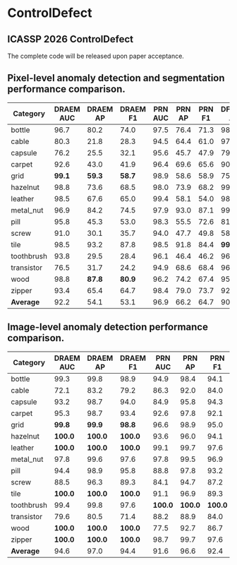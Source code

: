 # ControlDefect
## ICASSP 2026 ControlDefect
The complete code will be released upon paper acceptance.


## Pixel-level anomaly detection and segmentation performance comparison.

| Category   | DRAEM AUC | DRAEM AP | DRAEM F1 | PRN AUC | PRN AP | PRN F1 | DFMGAN AUC | DFMGAN AP | DFMGAN F1 | AnoDiff AUC | AnoDiff AP | AnoDiff F1 | Ours AUC | Ours AP | Ours F1 |
|------------|-----------|----------|----------|---------|--------|--------|------------|-----------|-----------|-------------|------------|------------|----------|---------|---------|
| bottle     | 96.7      | 80.2     | 74.0     | 97.5    | 76.4   | 71.3   | 98.9       | **90.2**  | 83.9      | **99.4**    | **94.1**   | **87.3**   | 99.1     | 88.3    | 88.3    |
| cable      | 80.3      | 21.8     | 28.3     | 94.5    | 64.4   | 61.0   | 97.2       | 81.0      | 75.4      | **99.2**    | **90.8**   | **83.5**   | 91.6     | 62.1    | 62.1    |
| capsule    | 76.2      | 25.5     | 32.1     | 95.6    | 45.7   | 47.9   | 79.2       | 26.0      | 35.0      | **98.8**    | **57.2**   | **59.8**   | 95.0     | 36.4    | 36.4    |
| carpet     | 92.6      | 43.0     | 41.9     | 96.4    | 69.6   | 65.6   | 90.6       | 33.4      | 38.1      | 98.6        | 81.2       | 74.6       | **99.5** | **87.5**| **87.5**|
| grid       | **99.1**  | **59.3** | **58.7** | 98.9    | 58.6   | 58.9   | 75.2       | 14.3      | 20.5      | 98.3        | 52.9       | 54.6       | 98.9     | 55.1    | 55.1    |
| hazelnut   | 98.8      | 73.6     | 68.5     | 98.0    | 73.9   | 68.2   | 99.7       | 95.2      | 89.5      | **99.8**    | **96.5**   | **90.6**   | 98.8     | 79.7    | 79.7    |
| leather    | 98.5      | 67.6     | 65.0     | 99.4    | 58.1   | 54.0   | 98.5       | 68.7      | 66.7      | 99.8        | 79.6       | 71.0       | **99.9** | **88.3**| **88.3**|
| metal_nut  | 96.9      | 84.2     | 74.5     | 97.9    | 93.0   | 87.1   | 99.3       | **98.1**  | 94.5      | **99.8**    | 98.7       | 94.0       | 99.6     | 97.8    | **97.8**|
| pill       | 95.8      | 45.3     | 53.0     | 98.3    | 55.5   | 72.6   | 81.2       | 67.8      | 72.6      | **99.8**    | **97.0**   | **90.8**   | 93.6     | 52.3    | 52.3    |
| screw      | 91.0      | 30.1     | 35.7     | 94.0    | 47.7   | 49.8   | 58.8       | 2.2       | 5.3       | **97.0**    | **51.8**   | **50.9**   | 92.0     | 2.4     | 2.4     |
| tile       | 98.5      | 93.2     | 87.8     | 98.5    | 91.8   | 84.4   | **99.5**   | **97.1**  | 91.6      | 99.2        | 93.9       | 86.2       | 99.4     | 96.8    | **96.8**|
| toothbrush | 93.8      | 29.5     | 28.4     | 96.1    | 46.4   | 46.2   | 96.4       | 75.9      | 72.6      | **99.2**    | 76.5       | 73.4       | 99.1     | **77.0**| **77.0**|
| transistor | 76.5      | 31.7     | 24.2     | 94.9    | 68.6   | 68.4   | 96.2       | 81.2      | 77.0      | **99.3**    | **92.6**   | **85.7**   | 98.6     | 86.6    | 86.6    |
| wood       | 98.8      | **87.8** | **80.9** | 96.2    | 74.2   | 67.4   | 95.3       | 70.7      | 65.8      | **98.9**    | 84.6       | 74.5       | 98.1     | 80.3    | 80.3    |
| zipper     | 93.4      | 65.4     | 64.7     | 98.4    | 79.0   | 73.7   | 92.9       | 65.6      | 64.9      | 99.4        | 86.0       | 79.2       | **99.8** | **91.4**| **91.4**|
| **Average**| 92.2      | 54.1     | 53.1     | 96.9    | 66.2   | 64.7   | 90.0       | 62.7      | 62.1      | **99.1**    | **81.4**   | **76.3**   | 97.5     | 72.1    | 72.1    |


## Image-level anomaly detection performance comparison.

| Category   | DRAEM AUC | DRAEM AP | DRAEM F1 | PRN AUC | PRN AP | PRN F1 | DFMGAN AUC | DFMGAN AP | DFMGAN F1 | AnoDiff AUC | AnoDiff AP | AnoDiff F1 | Ours AUC | Ours AP | Ours F1 |
|------------|-----------|----------|----------|---------|--------|--------|------------|-----------|-----------|-------------|------------|------------|----------|---------|---------|
| bottle     | 99.3      | 99.8     | 98.9     | 94.9    | 98.4   | 94.1   | 99.3       | 99.8      | 97.7      | 99.8        | 99.9       | 98.9       | **100.0**| **100.0**| **100.0**|
| cable      | 72.1      | 83.2     | 79.2     | 86.3    | 92.0   | 84.0   | 95.9       | 97.8      | 93.8      | **100.0**   | **100.0**  | **100.0**  | 85.7     | 89.7    | 77.7    |
| capsule    | 93.2      | 98.7     | 94.0     | 84.9    | 95.8   | 94.3   | 92.8       | 98.5      | 94.5      | **99.7**    | **99.9**   | **98.7**   | 68.5     | 88.5    | 88.2    |
| carpet     | 95.3      | 98.7     | 93.4     | 92.6    | 97.8   | 92.1   | 67.9       | 87.9      | 87.3      | 96.7        | 98.8       | 94.3       | **99.6** | **99.8**| **99.2**|
| grid       | **99.8**  | **99.9** | **98.8** | 96.6    | 98.9   | 95.0   | 73.0       | 90.4      | 85.4      | 98.4        | 99.5       | 98.7       | 99.3     | 99.6    | 97.4    |
| hazelnut   | **100.0** | **100.0**| **100.0**| 93.6    | 96.0   | 94.1   | 99.9       | **100.0** | 99.0      | 99.8        | 99.9       | 98.9       | 91.0     | 94.6    | 87.4    |
| leather    | **100.0** | **100.0**| **100.0**| 99.1    | 99.7   | 97.6   | 99.9       | **100.0** | 99.2      | **100.0**   | **100.0**  | **100.0**  | 99.9     | 99.9    | 99.2    |
| metal_nut  | 97.8      | 99.6     | 97.6     | 97.8    | 99.5   | 96.9   | 99.3       | 99.8      | 99.2      | **100.0**   | **100.0**  | **100.0**  | 99.8     | 99.9    | 99.2    |
| pill       | 94.4      | 98.9     | 95.8     | 88.8    | 97.8   | 93.2   | 68.7       | 91.7      | 91.4      | **98.0**    | **99.6**   | **97.0**   | 87.9     | 96.5    | 89.6    |
| screw      | 88.5      | 96.3     | 89.3     | 84.1    | 94.7   | 87.2   | 22.3       | 64.7      | 85.3      | 96.8        | 97.9       | 95.5       | **99.1** | **99.6**| **96.9**|
| tile       | **100.0** | **100.0**| **100.0**| 91.1    | 96.9   | 89.3   | **100.0**  | **100.0** | **100.0** | **100.0**   | **100.0**  | **100.0**  | **100.0**| **100.0**| **100.0**|
| toothbrush | 99.4      | 99.8     | 97.6     | **100.0**| **100.0**| **100.0**| **100.0** | **100.0** | **100.0** | **100.0**   | **100.0**  | **100.0**  | 98.3     | 99.2    | 97.4    |
| transistor | 79.6      | 80.5     | 71.4     | 88.2    | 88.9   | 84.0   | 90.8       | 92.5      | 88.9      | **100.0**   | **100.0**  | **100.0**  | 92.6     | 90.7    | 86.2    |
| wood       | **100.0** | **100.0**| **100.0**| 77.5    | 92.7   | 86.7   | 98.4       | 99.4      | 98.8      | 98.4        | 99.4       | 98.8       | 99.6     | **99.8**| **98.8**|
| zipper     | **100.0** | **100.0**| **100.0**| 98.7    | 99.7   | 97.6   | 99.7       | 99.9      | 99.4      | 99.9        | **100.0**  | 99.4       | **100.0**| **100.0**| **100.0**|
| **Average**| 94.6      | 97.0     | 94.4     | 91.6    | 96.6   | 92.4   | 87.2       | 94.8      | 94.7      | **99.2**    | **99.7**   | **98.7**   | 94.8     | 97.2    | 95.1    |

